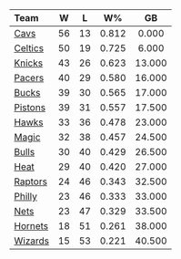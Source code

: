 | Team                            |  W  |  L  |  W%   |   GB   |
|:--------------------------------|:---:|:---:|:-----:|:------:|
| [Cavs](/r/clevelandcavs)        | 56  | 13  | 0.812 | 0.000  |
| [Celtics](/r/bostonceltics)     | 50  | 19  | 0.725 | 6.000  |
| [Knicks](/r/NYKnicks)           | 43  | 26  | 0.623 | 13.000 |
| [Pacers](/r/pacers)             | 40  | 29  | 0.580 | 16.000 |
| [Bucks](/r/MkeBucks)            | 39  | 30  | 0.565 | 17.000 |
| [Pistons](/r/DetroitPistons)    | 39  | 31  | 0.557 | 17.500 |
| [Hawks](/r/AtlantaHawks)        | 33  | 36  | 0.478 | 23.000 |
| [Magic](/r/OrlandoMagic)        | 32  | 38  | 0.457 | 24.500 |
| [Bulls](/r/chicagobulls)        | 30  | 40  | 0.429 | 26.500 |
| [Heat](/r/heat)                 | 29  | 40  | 0.420 | 27.000 |
| [Raptors](/r/torontoraptors)    | 24  | 46  | 0.343 | 32.500 |
| [Philly](/r/sixers)             | 23  | 46  | 0.333 | 33.000 |
| [Nets](/r/GoNets)               | 23  | 47  | 0.329 | 33.500 |
| [Hornets](/r/CharlotteHornets)  | 18  | 51  | 0.261 | 38.000 |
| [Wizards](/r/washingtonwizards) | 15  | 53  | 0.221 | 40.500 |